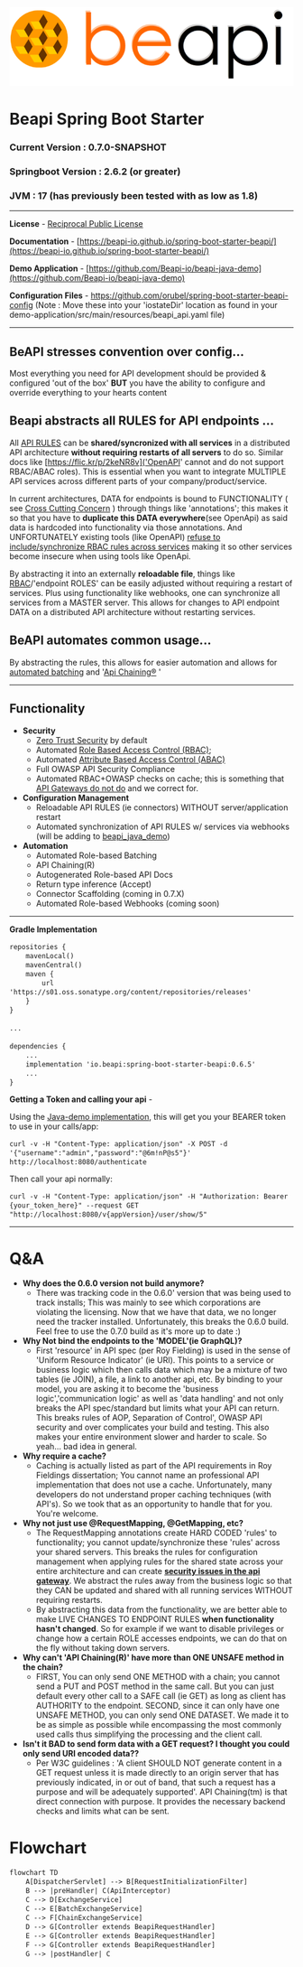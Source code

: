 ![alt text](https://github.com/orubel/logos/blob/master/beapi_logo_large.png)
# Beapi Spring Boot Starter

### Current Version : 0.7.0-SNAPSHOT

### Springboot Version : 2.6.2 (or greater)

### JVM : 17 (has previously been tested with as low as 1.8)
---

**License** - [Reciprocal Public License](https://en.wikipedia.org/wiki/Reciprocal_Public_License)

**Documentation** - [https://beapi-io.github.io/spring-boot-starter-beapi/](https://beapi-io.github.io/spring-boot-starter-beapi/)

**Demo Application** - [https://github.com/Beapi-io/beapi-java-demo](https://github.com/Beapi-io/beapi-java-demo)

**Configuration Files** - https://github.com/orubel/spring-boot-starter-beapi-config (Note : Move these into your 'iostateDir' location as found in your demo-application/src/main/resources/beapi_api.yaml file)

---
## BeAPI stresses convention over config...
Most everything you need for API development should be provided & configured 'out of the box' **BUT** you have the ability to configure and override everything to your hearts content

## Beapi abstracts all RULES for API endpoints ...
All [API RULES](https://gist.github.com/orubel/159e94db62023c78a07ebe6d86633763) can be **shared/syncronized with all services** in a distributed API architecture **without requiring restarts of all servers** to do so. Similar docs like [https://flic.kr/p/2keNR8v]('OpenAPI' cannot and do not support RBAC/ABAC roles). This is essential when you want to integrate MULTIPLE API services across different parts of your company/product/service.

In current architectures, DATA for endpoints is bound to FUNCTIONALITY ( see [Cross Cutting Concern](https://en.wikipedia.org/wiki/Cross-cutting_concern) ) through things like 'annotations'; this makes it so that you have to **duplicate this DATA everywhere**(see OpenApi) as said data is hardcoded into functionality via those annotations. And UNFORTUNATELY existing tools (like OpenAPI) [refuse to include/synchronize RBAC rules across services](https://www.flickr.com/photos/orubel/50695726007/in/dateposted-public/) making it so other services become insecure when using tools like OpenApi.

By abstracting it into an externally **reloadable file**, things like [RBAC](https://en.wikipedia.org/wiki/Role-based_access_control)/'endpoint ROLES' can be easily adjusted without requiring a restart of services. Plus using functionality like webhooks, one can synchronize all services from a MASTER server. This allows for changes to API endpoint DATA on a distributed API architecture without restarting services.

## BeAPI automates common usage...
By abstracting the rules, this allows for easier automation and allows for [automated batching](https://beapi-io.github.io/spring-boot-starter-beapi/advanced.html#section-1) and '[Api Chaining&reg;](https://beapi-io.github.io/spring-boot-starter-beapi/advanced.html#section-3) '

---

## Functionality
- **Security**
  - [Zero Trust Security](https://www.ibm.com/topics/zero-trust) by default
  - Automated [Role Based Access Control (RBAC)](https://digitalguardian.com/blog/what-role-based-access-control-rbac-examples-benefits-and-more); 
  - Automated [Attribute Based Access Control (ABAC)](https://developer.okta.com/books/api-security/authz/attribute-based/)
  - Full OWASP API Security Compliance
  - Automated RBAC+OWASP checks on cache; this is something that [API Gateways do not do](https://medium.com/@apiexpert/why-api-gateways-are-dead-7c9e324ff70a) and we correct for.
- **Configuration Management**
  - Reloadable API RULES (ie connectors) WITHOUT server/application restart
  - Automated synchronization of API RULES w/ services via webhooks (will be adding to [beapi_java_demo](https://github.com/Beapi-io/beapi-java-demo))
- **Automation**
  - Automated Role-based Batching
  - API Chaining(R)
  - Autogenerated Role-based API Docs
  - Return type inference (Accept)
  - Connector Scaffolding (coming in 0.7.X)
  - Automated Role-based Webhooks (coming soon)

---

**Gradle Implementation**
```
repositories {
	mavenLocal()
	mavenCentral()
	maven {
		url 'https://s01.oss.sonatype.org/content/repositories/releases'
	}
}

...

dependencies {
    ...
    implementation 'io.beapi:spring-boot-starter-beapi:0.6.5'
    ...
}
 ```

**Getting a Token and calling your api** - 

Using the [Java-demo implementation](https://github.com/Beapi-io/beapi-java-demo), this will get you your BEARER token to use in your calls/app:
```
curl -v -H "Content-Type: application/json" -X POST -d '{"username":"admin","password":"@6m!nP@s5"}' http://localhost:8080/authenticate
```

Then call your api normally:
```
curl -v -H "Content-Type: application/json" -H "Authorization: Bearer {your_token_here}" --request GET "http://localhost:8080/v{appVersion}/user/show/5"
```
---

# Q&A
- **Why does the 0.6.0 version not build anymore?**
    - There was tracking code in the 0.6.0' version that was being used to track installs; This was mainly to see which corporations are violating the licensing. Now that we have that data, we no longer need the tracker installed. Unfortunately, this breaks the 0.6.0 build. Feel free to use the 0.7.0 build as it's more up to date :)
- **Why Not bind the endpoints to the 'MODEL'(ie GraphQL)?**
    - First 'resource' in API spec (per Roy Fielding) is used in the sense of 'Uniform Resource Indicator' (ie URI). This points to a service or business logic which then calls data which may be a mixture of two tables (ie JOIN), a file, a link to another api, etc. By binding to your model, you are asking it to become the 'business logic','communication logic' as well as 'data handling' and not only breaks the API spec/standard but limits what your API can return. This breaks rules of AOP, Separation of Control', OWASP API security and over complicates your build and testing. This also makes your entire environment slower and harder to scale. So yeah... bad idea in general.
- **Why require a cache?**
    - Caching is actually listed as part of the API requirements in Roy Fieldings dissertation; You cannot name an professional API implementation that does not use a cache. Unfortunately, many developers do not understand proper caching techniques (with API's). So we took that as an opportunity to handle that for you. You're welcome.
- **Why not just use @RequestMapping, @GetMapping, etc?**
    - The RequestMapping annotations create HARD CODED 'rules' to functionality; you cannot update/synchronize these 'rules' across your shared servers. This breaks the rules for configuration management when applying rules for the shared state across your entire architecture and can create **[security issues in the api gateway](https://apiexpert.medium.com/why-api-gateways-are-dead-7c9e324ff70a)**. We abstract the rules away from the business logic so that they CAN be updated and shared with all running services WITHOUT requiring restarts. 
    - By abstracting this data from the functionality, we are better able to make LIVE CHANGES TO ENDPOINT RULES **when functionality hasn't changed**. So for example if we want to disable privileges or change how a certain ROLE accesses endpoints, we can do that on the fly without taking down servers.
- **Why can't 'API Chaining(R)' have more than ONE UNSAFE method in the chain?**
    - FIRST, You can only send ONE METHOD with a chain; you cannot send a PUT and POST method in the same call. But you can just default every other call to a SAFE call (ie GET) as long as client has AUTHORITY to the endpoint. SECOND, since it can only have one UNSAFE METHOD, you can only send ONE DATASET. We made it to be as simple as possible while encompassing the most commonly used calls thus simplifying the processing and the client call.
- **Isn't it BAD to send form data with a GET request? I thought you could only send URI encoded data??**
    - Per W3C guidelines : 'A client SHOULD NOT generate content in a GET request unless it is made directly to an origin server that has previously indicated, in or out of band, that such a request has a purpose and will be adequately supported'. API Chaining(tm) is that direct connection with purpose. It provides the necessary backend checks and limits what can be sent.

   
# Flowchart

```mermaid
flowchart TD
    A[DispatcherServlet] --> B[RequestInitializationFilter]
    B --> |preHandler| C(ApiInterceptor)
    C --> D[ExchangeService] 
    C --> E[BatchExchangeService] 
    C --> F[ChainExchangeService] 
    D --> G[Controller extends BeapiRequestHandler]
    E --> G[Controller extends BeapiRequestHandler]
    F --> G[Controller extends BeapiRequestHandler]
    G --> |postHandler| C
```

